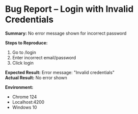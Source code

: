 # Bug Report – Login with Invalid Credentials

**Summary:** No error message shown for incorrect password

**Steps to Reproduce:**
1. Go to /login
2. Enter incorrect email/password
3. Click login

**Expected Result:** Error message: "Invalid credentials"  
**Actual Result:** No error shown

**Environment:**
- Chrome 124
- Localhost:4200
- Windows 10
